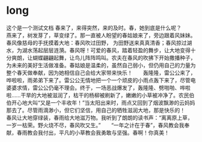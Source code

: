 # long
这个是一个测试文档
春来了，来得突然，来的及时。春，她到底是什么呢？　　燕来了，树发芽了，草变绿了。那一直被人盼望的春姑娘来了，旁边跟着风妹妹。　　春风像慈母的手抚摸着大地：春风吹过田野， 为田野送来真真清香；春风掠过湖水，为湖水荡起层层涟漪。春风呀！可爱的春风，踏着轻盈的舞步，让大地变得十分爽朗，让蝴蝶翩翩起舞，让鸟儿阵阵鸣叫。农夫在春风的吹拂下开始撒播种子，为未来的美好生活做准备。春姑娘是温柔的，虽然自己弱小，但仍用自己的力量为整个春天做奉献，因为她相信自己会给大家带来快乐！　　轰隆隆，雷公公来了，哗啦啦，雨弟弟下来了。雷公公无情地把一个一个顽皮的小雨点轰下来了，尽管电婆婆求情，雷公公仍毫不理会。终于，一场恶战爆发了，轰隆隆、劈啪啪、哗啦啦……干旱的大地被滋润了，枯干的杨柳被刷新了，嫩嫩的小草被冲净了。农民伯伯开心地大叫“又是一个丰收年！”当太阳出来时，雨点又回到了烟波飘渺的云妈妈那去了。尽管雨滴渺小，但它们坚信，用自己的牺牲滋润大地，那是快乐的！　　春风让大地穿绿装，春雨给大地滋万物。我听到了朗朗的读书声：“离离原上草，一岁一枯荣。野火烧不尽，春风吹又生。”　　“一年之计在于春”，春风教会我奉献，春雨教会我付出，平凡的小草教会我勇敢与坚强。春啊！你真美！
